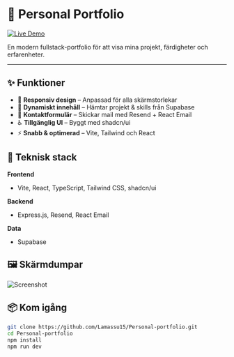 # 💼 Personal Portfolio

[![Live Demo](https://img.shields.io/badge/Demo-Online-green)](https://din-länk-till-demo.com)

En modern fullstack-portfolio för att visa mina projekt, färdigheter och erfarenheter.

---

## ✨ Funktioner
- 📱 **Responsiv design** – Anpassad för alla skärmstorlekar
- 🔄 **Dynamiskt innehåll** – Hämtar projekt & skills från Supabase
- 📧 **Kontaktformulär** – Skickar mail med Resend + React Email
- ♿ **Tillgänglig UI** – Byggt med shadcn/ui
- ⚡ **Snabb & optimerad** – Vite, Tailwind och React

## 🚀 Teknisk stack
**Frontend**
- Vite, React, TypeScript, Tailwind CSS, shadcn/ui

**Backend**
- Express.js, Resend, React Email

**Data**
- Supabase

## 🖼️ Skärmdumpar
![Screenshot](länk-till-screenshot.png)

## 📦 Kom igång
```bash
git clone https://github.com/Lamassu15/Personal-portfolio.git
cd Personal-portfolio
npm install
npm run dev
